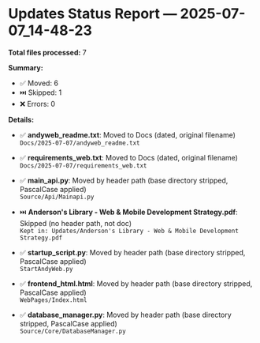 # Updates Status Report — 2025-07-07_14-48-23

**Total files processed:** 7

**Summary:**
- ✅ Moved: 6
- ⏭️ Skipped: 1
- ❌ Errors: 0

**Details:**

- ✅ **andyweb_readme.txt**: Moved to Docs (dated, original filename)  
    `Docs/2025-07-07/andyweb_readme.txt`

- ✅ **requirements_web.txt**: Moved to Docs (dated, original filename)  
    `Docs/2025-07-07/requirements_web.txt`

- ✅ **main_api.py**: Moved by header path (base directory stripped, PascalCase applied)  
    `Source/Api/Mainapi.py`

- ⏭️ **Anderson's Library - Web & Mobile Development Strategy.pdf**: Skipped (no header path, not doc)  
    `Kept in: Updates/Anderson's Library - Web & Mobile Development Strategy.pdf`

- ✅ **startup_script.py**: Moved by header path (base directory stripped, PascalCase applied)  
    `StartAndyWeb.py`

- ✅ **frontend_html.html**: Moved by header path (base directory stripped, PascalCase applied)  
    `WebPages/Index.html`

- ✅ **database_manager.py**: Moved by header path (base directory stripped, PascalCase applied)  
    `Source/Core/DatabaseManager.py`

